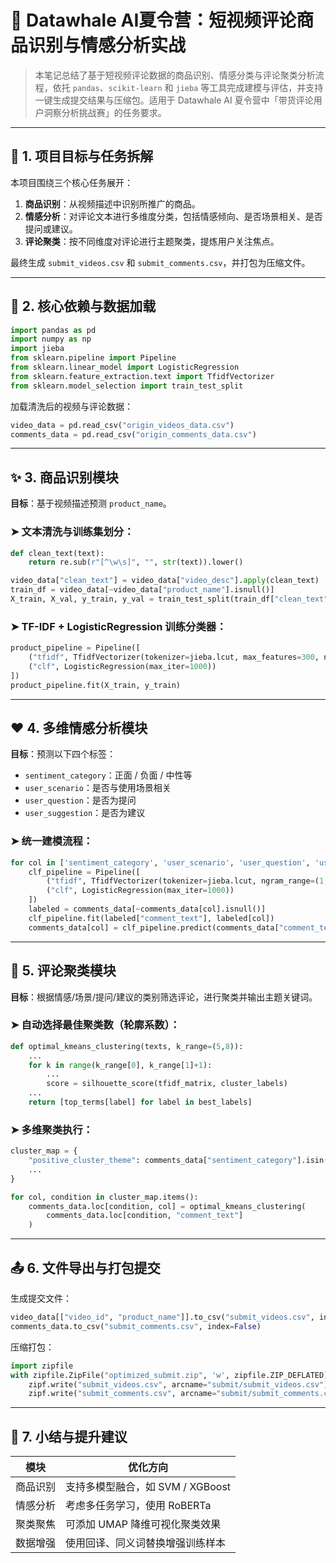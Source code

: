 
# 📘 Datawhale AI夏令营：短视频评论商品识别与情感分析实战

> 本笔记总结了基于短视频评论数据的商品识别、情感分类与评论聚类分析流程，依托 `pandas`、`scikit-learn` 和 `jieba` 等工具完成建模与评估，并支持一键生成提交结果与压缩包。适用于 Datawhale AI 夏令营中「带货评论用户洞察分析挑战赛」的任务要求。

---

## 📌 1. 项目目标与任务拆解

本项目围绕三个核心任务展开：

1. **商品识别**：从视频描述中识别所推广的商品。
2. **情感分析**：对评论文本进行多维度分类，包括情感倾向、是否场景相关、是否提问或建议。
3. **评论聚类**：按不同维度对评论进行主题聚类，提炼用户关注焦点。

最终生成 `submit_videos.csv` 和 `submit_comments.csv`，并打包为压缩文件。

---

## 🧰 2. 核心依赖与数据加载

```python
import pandas as pd
import numpy as np
import jieba
from sklearn.pipeline import Pipeline
from sklearn.linear_model import LogisticRegression
from sklearn.feature_extraction.text import TfidfVectorizer
from sklearn.model_selection import train_test_split
```

加载清洗后的视频与评论数据：

```python
video_data = pd.read_csv("origin_videos_data.csv")
comments_data = pd.read_csv("origin_comments_data.csv")
```

---

## ✨ 3. 商品识别模块

**目标**：基于视频描述预测 `product_name`。

### ➤ 文本清洗与训练集划分：

```python
def clean_text(text):
    return re.sub(r"[^\w\s]", "", str(text)).lower()

video_data["clean_text"] = video_data["video_desc"].apply(clean_text)
train_df = video_data[~video_data["product_name"].isnull()]
X_train, X_val, y_train, y_val = train_test_split(train_df["clean_text"], train_df["product_name"], test_size=0.2)
```

### ➤ TF-IDF + LogisticRegression 训练分类器：

```python
product_pipeline = Pipeline([
    ("tfidf", TfidfVectorizer(tokenizer=jieba.lcut, max_features=300, ngram_range=(1,2))),
    ("clf", LogisticRegression(max_iter=1000))
])
product_pipeline.fit(X_train, y_train)
```

---

## ❤️ 4. 多维情感分析模块

**目标**：预测以下四个标签：

- `sentiment_category`：正面 / 负面 / 中性等
- `user_scenario`：是否与使用场景相关
- `user_question`：是否为提问
- `user_suggestion`：是否为建议

### ➤ 统一建模流程：

```python
for col in ['sentiment_category', 'user_scenario', 'user_question', 'user_suggestion']:
    clf_pipeline = Pipeline([
        ("tfidf", TfidfVectorizer(tokenizer=jieba.lcut, ngram_range=(1,2), max_features=300)),
        ("clf", LogisticRegression(max_iter=1000))
    ])
    labeled = comments_data[~comments_data[col].isnull()]
    clf_pipeline.fit(labeled["comment_text"], labeled[col])
    comments_data[col] = clf_pipeline.predict(comments_data["comment_text"])
```

---

## 🔄 5. 评论聚类模块

**目标**：根据情感/场景/提问/建议的类别筛选评论，进行聚类并输出主题关键词。

### ➤ 自动选择最佳聚类数（轮廓系数）：

```python
def optimal_kmeans_clustering(texts, k_range=(5,8)):
    ...
    for k in range(k_range[0], k_range[1]+1):
        ...
        score = silhouette_score(tfidf_matrix, cluster_labels)
    ...
    return [top_terms[label] for label in best_labels]
```

### ➤ 多维聚类执行：

```python
cluster_map = {
    "positive_cluster_theme": comments_data["sentiment_category"].isin([1,3]),
    ...
}

for col, condition in cluster_map.items():
    comments_data.loc[condition, col] = optimal_kmeans_clustering(
        comments_data.loc[condition, "comment_text"]
    )
```

---

## 📤 6. 文件导出与打包提交

生成提交文件：

```python
video_data[["video_id", "product_name"]].to_csv("submit_videos.csv", index=False)
comments_data.to_csv("submit_comments.csv", index=False)
```

压缩打包：

```python
import zipfile
with zipfile.ZipFile("optimized_submit.zip", 'w', zipfile.ZIP_DEFLATED) as zipf:
    zipf.write("submit_videos.csv", arcname="submit/submit_videos.csv")
    zipf.write("submit_comments.csv", arcname="submit/submit_comments.csv")
```

---

## 🧠 7. 小结与提升建议

| 模块 | 优化方向 |
|------|----------|
| 商品识别 | 支持多模型融合，如 SVM / XGBoost |
| 情感分析 | 考虑多任务学习，使用 RoBERTa |
| 聚类聚焦 | 可添加 UMAP 降维可视化聚类效果 |
| 数据增强 | 使用回译、同义词替换增强训练样本 |
